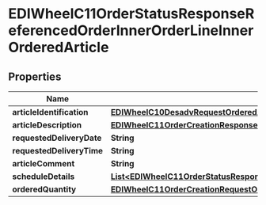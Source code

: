 

# EDIWheelC11OrderStatusResponseReferencedOrderInnerOrderLineInnerOrderedArticle


## Properties

| Name | Type | Description | Notes |
|------------ | ------------- | ------------- | -------------|
|**articleIdentification** | [**EDIWheelC10DesadvRequestOrderedArticleArticleIdentification**](EDIWheelC10DesadvRequestOrderedArticleArticleIdentification.md) |  |  |
|**articleDescription** | [**EDIWheelC11OrderCreationResponseOrderLineInnerOrderedArticleArticleDescription**](EDIWheelC11OrderCreationResponseOrderLineInnerOrderedArticleArticleDescription.md) |  |  [optional] |
|**requestedDeliveryDate** | **String** |  |  [optional] |
|**requestedDeliveryTime** | **String** |  |  [optional] |
|**articleComment** | **String** |  |  [optional] |
|**scheduleDetails** | [**List&lt;EDIWheelC11OrderStatusResponseReferencedOrderInnerOrderLineInnerOrderedArticleScheduleDetailsInner&gt;**](EDIWheelC11OrderStatusResponseReferencedOrderInnerOrderLineInnerOrderedArticleScheduleDetailsInner.md) |  |  [optional] |
|**orderedQuantity** | [**EDIWheelC11OrderCreationRequestOrderLineInnerOrderedArticleRequestedQuantity**](EDIWheelC11OrderCreationRequestOrderLineInnerOrderedArticleRequestedQuantity.md) |  |  [optional] |



